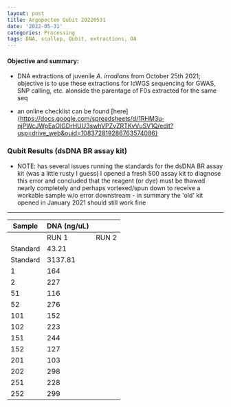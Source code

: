 ```yaml
---
layout: post
title: Argopecten Qubit 20220531
date: '2022-05-31'
categories: Processing
tags: DNA, scallop, Qubit, extractions, OA
---
```

#### **Objective and summary:**

- DNA extractions of juvenile *A. irradians* from October 25th 2021; 
objective is to use these extractions for lcWGS sequencing for GWAS, SNP calling, etc. 
alonside the parentage of F0s extracted for the same seq 

- an online checklist can be found [here]{https://docs.google.com/spreadsheets/d/1RHM3u-njPWcJWpEaOIGDrHUU3swhVPZvZRTKvVuSV1Q/edit?usp=drive_web&ouid=108372819286763574086}

### Qubit Results (dsDNA BR assay kit)

* NOTE: has several issues running the standards for the dsDNA BR assay kit (was a little rusty I guess) 
I opened a fresh 500 assay kit to diagnose this error and concluded that the reagent (or dye) must be thawed nearly completely 
and perhaps vortexed/spun down to receive a workable sample w/o error downstream - in summary the 'old' kit opened in January 2021 should 
still work fine

----------

| Sample        | DNA (ng/uL)  |             |  
| ------        | -----------  | ----------- |  
|               |    RUN 1     |    RUN 2    |      
| Standard      |    43.21     |        |     
| Standard  	|    3137.81   |       |     
| 1          	|     164      |       |     
| 2  	    	|     227      |       |       
| 51  	    	|     116      |       |
| 52    	    |     276      |       |    
| 101   	  	|     152      |       |  
| 102       	|     223      |       |     
| 151   		|     244      |       |
| 152       	|     127      |       |     
| 201   	  	|     103      |       |  
| 202       	|     298      |       |     
| 251   		|     228      |       |
| 252       	|     299      |       |     
